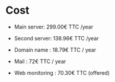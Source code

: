 # Cost

- Main server: 299.00€ TTC /year
- Second server: 138.96€ TTC /year

- Domain name : 18.79€ TTC / year
- Mail : 72€ TTC / year
- Web monitoring : 70.30€ TTC (offered)

